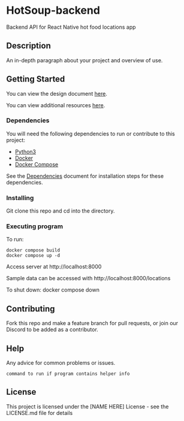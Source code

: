 # HotSoup-backend

Backend API for React Native hot food locations app

## Description

An in-depth paragraph about your project and overview of use.

## Getting Started

You can view the design document [here](documentation/design.md).

You can view additional resources [here](documentation/resources.md).


### Dependencies
You will need the following dependencies to run or contribute to this project:
* [Python3](https://www.python.org/downloads/)
* [Docker](https://docs.docker.com/get-docker/)
* [Docker Compose](https://docs.docker.com/compose/)

See the [Dependencies](./documentation/dependencies.md) document for installation steps for these dependencies.

### Installing

Git clone this repo and cd into the directory.

### Executing program

To run:
```
docker compose build
docker compose up -d
```

Access server at http://localhost:8000

Sample data can be accessed with http://localhost:8000/locations

To shut down:
docker compose down

## Contributing

Fork this repo and make a feature branch for pull requests, or join our Discord to be added as a contributor.

## Help

Any advice for common problems or issues.

```
command to run if program contains helper info
```

## License

This project is licensed under the [NAME HERE] License - see the LICENSE.md file for details
